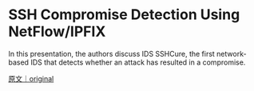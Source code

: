 
# SSH Compromise Detection Using NetFlow/IPFIX

In this presentation, the authors discuss IDS SSHCure, the first network-based IDS that detects whether an attack has resulted in a compromise.

[原文｜original](https://insights.sei.cmu.edu/library/ssh-compromise-detection-using-netflowipfix/)
        